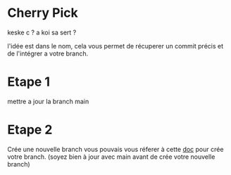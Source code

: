 # Cherry Pick

keske c ? a koi sa sert ?

l'idée est dans le nom, cela vous permet de récuperer un commit précis et de l'intégrer a votre branch.

# Etape 1

mettre a jour la branch main

# Etape 2

Crée une nouvelle branch vous pouvais vous réferer à cette [doc](./branch.md) pour crée votre branch. (soyez bien à jour avec main avant de crée votre nouvelle branch)
